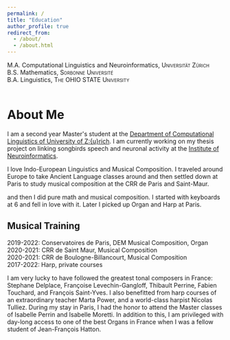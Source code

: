 ```yaml
---
permalink: /
title: "Education"
author_profile: true
redirect_from: 
  - /about/
  - /about.html
---
```

M.A. Computational Linguistics and Neuroinformatics, <span style="font-variant: small-caps;">Universität Zürich</span><br>
B.S. Mathematics, <span style="font-variant: small-caps;">Sorbonne Université</span><br>
B.A. Linguistics, <span style="font-variant: small-caps;">The OHIO STATE University</span><br><br>

About Me
=====
I am a second year Master's student at the [Department of Computational Linguistics of University of Z\:{u}rich](https://www.cl.uzh.ch/en.html). I am currently working on my thesis project on linking songbirds speech and neuronal activity at the [Institute of Neuroinformatics](https://www.ini.uzh.ch/en.html).

I love Indo-European Linguistics and Musical Composition. I traveled around Europe to take Ancient Language classes around and then settled down at Paris to study musical composition at the CRR de Paris and Saint-Maur.

and then I did pure math and musical composition. I started with keyboards at 6 and fell in love with it. Later I picked up Organ and Harp at Paris.


Musical Training
-----
2019-2022: Conservatoires de Paris, DEM Musical Composition, Organ<br>
2020-2021: CRR de Saint Maur, Musical Composition<br>
2020-2021: CRR de Boulogne-Billancourt, Musical Composition<br>
2017-2022: Harp, private courses<br>


I am very lucky to have followed the greatest tonal composers in France: Stephane Delplace, Françoise Levechin-Gangloff, Thibault Perrine, Fabien Touchard, and François Saint-Yves. I also benefitted from harp courses of an extraordinary teacher Marta Power, and a world-class harpist Nicolas Tulliez. During my stay in Paris, I had the honor to attend the Master classes of Isabelle Perrin and Isabelle Moretti. In addition to this, I am privileged with day-long access to one of the best Organs in France when I was a fellow student of Jean-François Hatton.
